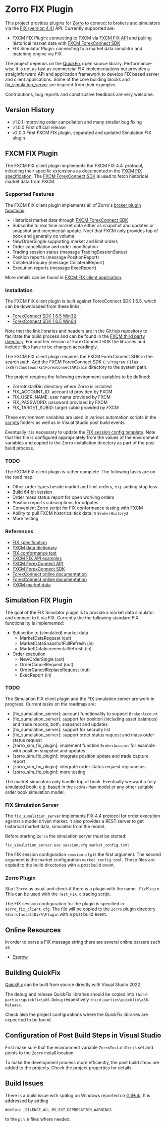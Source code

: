 # Zorro FIX Plugin

This project provides plugins for [Zorro](https://zorro-project.com/) to connect to brokers and simulators via the 
[FIX (version 4.4)](https://www.fixtrading.org/) API. Currently supported are: 
  
  - FXCM FIX Plugin: connecting to FXCM via [FXCM FIX API](https://github.com/fxcm/FIXAPI) and pulling historical 
    market data with [FXCM ForexConnect SDK](https://fxcodebase.com/wiki/index.php/Download)
  - FIX Simulator Plugin: connecting to a market data simulator and matching engine via FIX

The project depends on the [QuickFix](https://quickfixengine.org) open source library.
Performance-wise it is not as fast as commercial FIX implementations but provides a straightforward
API and application framework to develop FIX based server and client applications. 
Some of the core building blocks and [fix_simulation_server](fix_simulation_server) are inspired from their examples. 

Contributions, bug reports and constructive feedback are very welcome. 



## Version History

  - v1.0.1 Improving order cancellation and many smaller bug fixing
  - v1.0.0 First official release
  - v2.0.0 First FXCM FIX plugin, separated and updated Simulation FIX plugin 



## FXCM FIX Plugin  

The FXCM FIX client plugin implements the FXCM FIX 4.4. protocol, inlcuding their specific extensions as documented
in the [FXCM FIX specification](https://apiwiki.fxcorporate.com/api/fix/docs/FXCM-FIX-BSI.pdf). 
The [FXCM ForexConnect SDK](https://fxcodebase.com/wiki/index.php/Download) is used to fetch historical market data from FXCM. 


### Supported Features

The FXCM FIX client plugin implements all of Zorro's [broker plugin functions](https://zorro-project.com/manual/en/brokerplugin.htm).

  - Historical market data through [FXCM ForexConnect SDK](https://fxcodebase.com/wiki/index.php/Download)
  - Subscribe to real time market data either as snapshot and updates or snapshot and incremental update.
    Noet that FXCM only provides top of book and generally no volume
  - NewOrderSingle supporting market and limit orders
  - Order cancellation and order modification 
  - Trading session status (message TradingSessionStatus)
  - Position reports (message PositionReport)
  - Collateral inquiry (message CollateralReport)
  - Execution reports (message ExecReport)

More details can be found in [FXCM FIX client application](zorro_fxcm_fix_plugin/Application.h). 


### Installation

The FXCM FIX client plugin is built against ForexConnect SDK 1.6.5, which can be downloaded from these links:  

  - [ForexConnect SDK 1.6.5 Win32](http://fxcodebase.com/bin/forexconnect/1.6.5/ForexConnectAPI-1.6.5-win32.exe)
  - [ForexConnect SDK 1.6.5 Win64](http://fxcodebase.com/bin/forexconnect/1.6.5/ForexConnectAPI-1.6.5-win64.exe)

Note that the link libraries and headers are in the GitHub repository to facilitate the build process 
and can be found in the [FXCM third party directory](third-parties/fxcm/forex_connect). 
For another version of ForexConnect SDK the libraries and include files have to be changed accordingly. 

The FXCM FIX client plugin requires the FXCM ForexConnect SDK in the search path. Add the FXCM ForexConnect SDK 
`C:\Program Files (x86)\Candleworks\ForexConnectAPI\bin` directory to the system path. 

The project requires the following environment variables to be defined:

  - ZorroInstallDir: directory where Zorro is installed
  - FIX_ACCOUNT_ID: account id provided by FXCM
  - FIX_USER_NAME: user name provided by FXCM
  - FIX_PASSWORD: password provided by FXCM
  - FIX_TARGET_SUBID: target subid provided by FXCM

These environment variables are used in various automation scripts in the [scripts](scripts) folders 
as well as in Visual Studio post build events. 

Eventually it is necessary to update the [FIX session config template](zorro_fxcm_fix_plugin/zorro_fxcm_fix_client_template.cfg).
Note that this file is configured appropriately from the values of the environment variables and copied to the 
Zorro installation directory as part of the post build process. 


### TODO

The FXCM FIX client plugin is rather complete. The following tasks are on the road map:

  - Other order types beside market and limit orders, e.g. adding stop loss.
  - Build 64 bit version 
  - Order mass status report for open working orders
  - Position reports subscriptions for udpates  
  - Convenient Zorro script for FIX conformance testing with FXCM
  - Ability to pull FXCM historical tick data in `BrokerHistory2`
  - More testing


### References

  - [FIX specification](https://apiwiki.fxcorporate.com/api/fix/docs/FXCM-FIX-BSI.pdf)
  - [FXCM data dictionary](https://apiwiki.fxcorporate.com/api/fix/docs/FIXFXCM10.xml)
  - [FIX conformance test](https://apiwiki.fxcorporate.com/api/fix/Retail_FIX_Conformance_Test.xlsx)
  - [FXCM FIX API examples](https://github.com/fxcm/FIXAPI)
  - [FXCM ForexConnect API](https://github.com/fxcm/ForexConnectAPI)
  - [FXCM ForexConnect SDK](https://fxcodebase.com/wiki/index.php/Download)
  - [ForexConnect online documentation](https://fxcodebase.com/wiki/index.php/Main_Page)
  - [ForexConnect online documentation](https://fxcodebase.com/bin/forexconnect/1.4.1/help/CPlusPlus/web-content.html#index.html)
  - [FXCM market data](https://github.com/fxcm/MarketData)



## Simulation FIX Plugin 

The goal of the FIX Simulator plugin is to provide a market data simulator and connect to it via FIX. 
Currently the the following standard FIX functionality is implemented:

  - Subscribe to (simulated) market data
    - MarketDataRequest (out)
	- MarketDataSnapshotFullRefresh (in)
	- MarketDataIncrementalRefresh (in)
  - Order execution
    - NewOrderSingle (out)
    - OrderCancelRequest (out)
    - OrderCancelReplaceRequest (out)
    - ExecReport (in) 


### TODO

The Simulation FIX client plugin and the FIX simulation server are work in progress. Current tasks on the roadmap are:

  - [fix_sumulation_server]: account functionality to support `BrokerAccount`
  - [fix_sumulation_server]: support for position (including asset balances) and trade reports, both, snapshot and updates
  - [fix_sumulation_server]: support for secruity list  
  - [fix_sumulation_server]: support order status request and mass order status request  
  - [zorro_sim_fix_plugin]: implement function `BrokerAccount` for example with position snapshot and updates 
  - [zorro_sim_fix_plugin]: integrate position update and trade capture report  
  - [zorro_sim_fix_plugin]: integrate order status request repsoneses  
  - [zorro_sim_fix_plugin]: more testing

The market simulators only handle top of book. Eventually we want a fully simulated book, e.g. based in the `Fodra-Pham` model 
or any other suitable order book simulation model. 


### FIX Simulation Server

The `fix_sumulation_server` implements FIX 4.4 protocol for order execution against a model driven market.
It also provides a REST server to get historical market data, simulated from the model. 

Before starting `Zorro` the simulation server must be started:

```
fix_simulation_server.exe session.cfg market_config.toml
```

The FIX session configuration `session.cfg` is the first argument. The second argument is the
market configuration `market_config.toml`. These files are copied to the build directories 
with a post build event. 


### Zorro Plugin

Start `Zorro` as usual and check if there is a plugin with the name `_FixPlugin`. 
This can be used with the `Test_FIX.c` trading script. 

The FIX session configuration for the plugin is specified in `zorro_fix_client.cfg`. The file
will be copied to the `Zorro` plugin directory `%ZorroInstallDir%\Plugin` with a post build event.



## Online Resources

In order to parse a FIX message string there are several online parsers such as 

  - [Esprow](https://www.esprow.com/fixtools/parser.php)



## Building QuickFix

[QuickFix](https://github.com/quickfix/quickfix/) can be built from source directly with Visual Studio 2022. 

The debug and release QuickFix libraries should be copied into `third-parties\quickfix\x86-Debug` respectively 
`third-parties\quickfix\x86-Release`. 

Check also the project configurations where the QuickFix libraries are expecrted to be found. 



## Configuration of Post Build Steps in Visual Studio

First make sure that the environment variable `ZorroInstallDir` is set and points to the `Zorro` install location. 

To make the development process more efficiently, the post build steps are added to the projects. Check the project properties for details.



## Build Issues

There is a build issue with spdlog on Windows reported on [GitHub](https://github.com/gabime/spdlog/issues/3042).
It is addressed by adding 

```
#define _SILENCE_ALL_MS_EXT_DEPRECATION_WARNINGS
``` 

to the `pch.h` files where needed.


